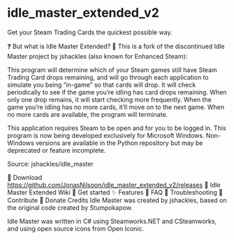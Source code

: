 # idle_master_extended_v2
Get your Steam Trading Cards the quickest possible way.

❓ But what is Idle Master Extended?
🔧 This is a fork of the discontinued Idle Master project by jshackles (also known for Enhanced Steam):

This program will determine which of your Steam games still have Steam Trading Card drops remaining, and will go through each application to simulate you being “in-game” so that cards will drop. It will check periodically to see if the game you’re idling has card drops remaining. When only one drop remains, it will start checking more frequently. When the game you’re idling has no more cards, it’ll move on to the next game. When no more cards are available, the program will terminate.

This application requires Steam to be open and for you to be logged in. This program is now being developed exclusively for Microsoft Windows. Non-Windows versions are available in the Python repository but may be deprecated or feature incomplete.

Source: jshackles/idle_master

🔽 Download
https://github.com/JonasNilsoon/idle_master_extended_v2/releases
💭 Idle Master Extended Wiki
🧰 Get started
✨ Features
🔄 FAQ
🔨 Troubleshooting
🎨 Contribute
🎁 Donate
Credits
Idle Master was created by jshackles, based on the original code created by Stumpokapow.

Idle Master was written in C# using Steamworks.NET and CSteamworks, and using open source icons from Open Iconic.
